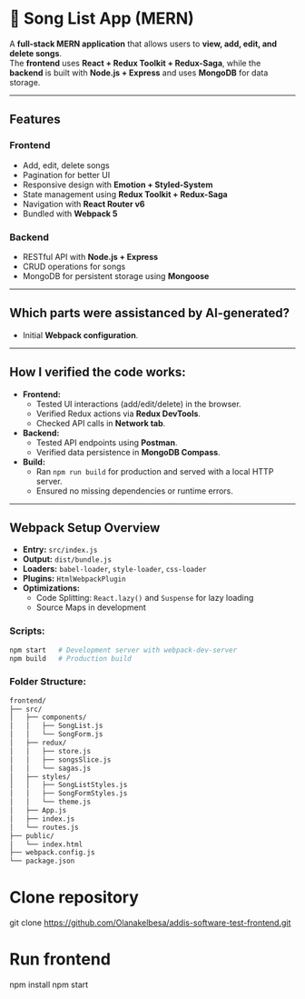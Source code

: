 # 🎵 Song List App (MERN)

A **full-stack MERN application** that allows users to **view, add, edit, and delete songs**.  
The **frontend** uses **React + Redux Toolkit + Redux-Saga**, while the **backend** is built with **Node.js + Express** and uses **MongoDB** for data storage.  

---

## Features
### **Frontend**
- Add, edit, delete songs
- Pagination for better UI
- Responsive design with **Emotion + Styled-System**
- State management using **Redux Toolkit + Redux-Saga**
- Navigation with **React Router v6**
- Bundled with **Webpack 5**

### **Backend**
- RESTful API with **Node.js + Express**
- CRUD operations for songs
- MongoDB for persistent storage using **Mongoose**

---

## Which parts were assistanced by AI-generated?
- Initial **Webpack configuration**.

---

## How I verified the code works:
- **Frontend:**
  - Tested UI interactions (add/edit/delete) in the browser.
  - Verified Redux actions via **Redux DevTools**.
  - Checked API calls in **Network tab**.
- **Backend:**
  - Tested API endpoints using **Postman**.
  - Verified data persistence in **MongoDB Compass**.
- **Build:**
  - Ran `npm run build` for production and served with a local HTTP server.
  - Ensured no missing dependencies or runtime errors.

---

## Webpack Setup Overview
- **Entry:** `src/index.js`
- **Output:** `dist/bundle.js`
- **Loaders:** `babel-loader`, `style-loader`, `css-loader`
- **Plugins:** `HtmlWebpackPlugin`
- **Optimizations:**  
  - Code Splitting: `React.lazy()` and `Suspense` for lazy loading  
  - Source Maps in development  

### Scripts:
```bash
npm start   # Development server with webpack-dev-server
npm build   # Production build
```
### Folder Structure:
```bash
frontend/
├── src/
│   ├── components/
│   │   ├── SongList.js
│   │   └── SongForm.js
│   ├── redux/
│   │   ├── store.js
│   │   ├── songsSlice.js
│   │   └── sagas.js
│   ├── styles/
│   │   ├── SongListStyles.js
│   │   ├── SongFormStyles.js
│   │   └── theme.js
│   ├── App.js
│   ├── index.js
│   └── routes.js
├── public/
│   └── index.html
├── webpack.config.js
└── package.json
```

# Clone repository
git clone https://github.com/Olanakelbesa/addis-software-test-frontend.git

# Run frontend
npm install
npm start    


